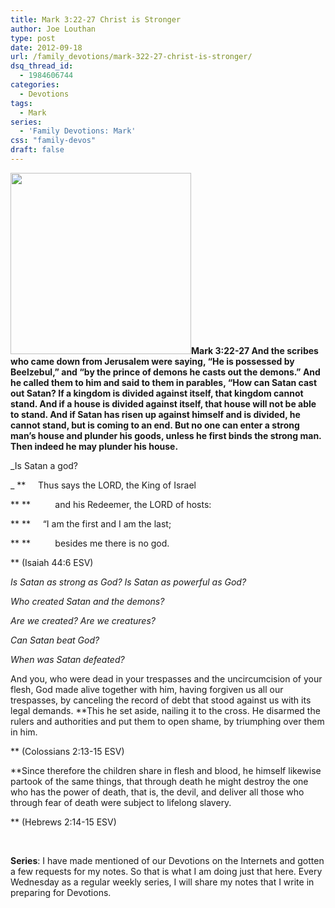 ```yaml
---
title: Mark 3:22-27 Christ is Stronger
author: Joe Louthan
type: post
date: 2012-09-18
url: /family_devotions/mark-322-27-christ-is-stronger/
dsq_thread_id:
  - 1984606744
categories:
  - Devotions
tags:
  - Mark
series:
  - 'Family Devotions: Mark'
css: "family-devos"
draft: false
---
```

**[<img class="alignright size-full wp-image-596" title="satan1" alt="" src="https://i2.wp.com/theologic.us/wp-content/uploads/2012/09/satan1.jpg?resize=289%2C290" width="289" height="290" srcset="https://i2.wp.com/theologic.us/wp-content/uploads/2012/09/satan1.jpg?w=289 289w, https://i2.wp.com/theologic.us/wp-content/uploads/2012/09/satan1.jpg?resize=150%2C150 150w" sizes="(max-width: 289px) 100vw, 289px" data-recalc-dims="1" />][1]Mark 3:22-27 And the scribes who came down from Jerusalem were saying, “He is possessed by Beelzebul,” and “by the prince of demons he casts out the demons.” And he called them to him and said to them in parables, “How can Satan cast out Satan? If a kingdom is divided against itself, that kingdom cannot stand. And if a house is divided against itself, that house will not be able to stand. And if Satan has risen up against himself and is divided, he cannot stand, but is coming to an end. But no one can enter a strong man&#8217;s house and plunder his goods, unless he first binds the strong man. Then indeed he may plunder his house.**

_Is Satan a god?
  
_ **     Thus says the LORD, the King of Israel
  
** **          and his Redeemer, the LORD of hosts:
  
** **     “I am the first and I am the last;
  
** **          besides me there is no god.
  
** (Isaiah 44:6 ESV)

_Is Satan as strong as God? Is Satan as powerful as God?_

_Who created Satan and the demons?_

_Are we created? Are we creatures?_

_Can Satan beat God?_

_When was Satan defeated?_

And you, who were dead in your trespasses and the uncircumcision of your flesh, God made alive together with him, having forgiven us all our trespasses, by canceling the record of debt that stood against us with its legal demands. **This he set aside, nailing it to the cross. He disarmed the rulers and authorities and put them to open shame, by triumphing over them in him.
  
** (Colossians 2:13-15 ESV)

**Since therefore the children share in flesh and blood, he himself likewise partook of the same things, that through death he might destroy the one who has the power of death, that is, the devil, and deliver all those who through fear of death were subject to lifelong slavery.
  
** (Hebrews 2:14-15 ESV)

&nbsp;

**Series**: I have made mentioned of our Devotions on the Internets and gotten a few requests for my notes. So that is what I am doing just that here. Every Wednesday as a regular weekly series, I will share my notes that I write in preparing for Devotions.

 [1]: https://i2.wp.com/theologic.us/wp-content/uploads/2012/09/satan1.jpg